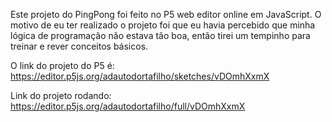 Este projeto do PingPong foi feito no P5 web editor online em JavaScript.
O motivo de eu ter realizado o projeto foi que eu havia percebido que minha lógica de programação
não estava tão boa, então tirei um tempinho para treinar e rever conceitos básicos.

O link do projeto do P5 é:
https://editor.p5js.org/adautodortafilho/sketches/vDOmhXxmX

Link do projeto rodando:
https://editor.p5js.org/adautodortafilho/full/vDOmhXxmX